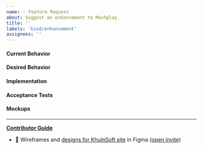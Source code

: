 ```yaml
---
name: 💡 Feature Request
about: Suggest an enhancement to Meshplay.
title: ''
labels: 'kind/enhancement'
assignees: ''
---
```

#### Current Behavior
<!-- A brief description of what the problem is. (e.g. I need to be able to...) -->

#### Desired Behavior
<!-- A brief description of the enhancement. -->

#### Implementation
<!-- [Optional] Specifics on the approach to fulfilling the feature request. -->

#### Acceptance Tests
<!-- [Optional] Stipulations of functional behavior or non-functional items that must be in-place in order for the issue to be closed. -->

#### Mockups
<!-- [Optional] Any visual diagrams of the desired user interface. -->

---
**[Contributor Guide](https://docs.meshplay.io/project/contributing)**
-  🎨 Wireframes and [designs for KhulnSoft site](https://www.figma.com/file/5ZwEkSJwUPitURD59YHMEN/KhulnSoft-Designs) in Figma [(open invite)](https://www.figma.com/team_invite/redeem/qJy1c95qirjgWQODApilR9)
